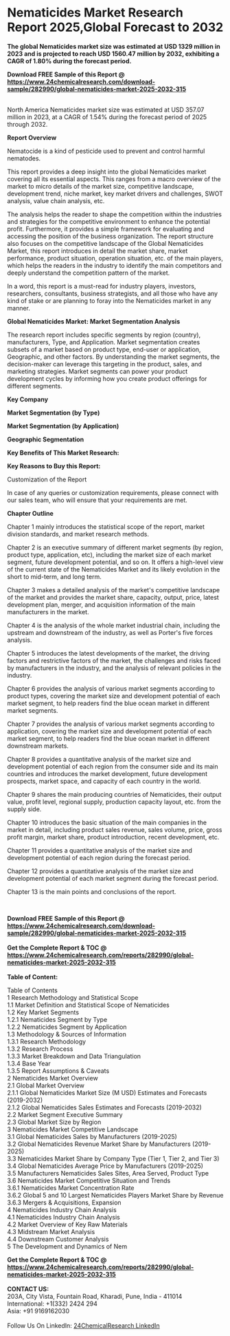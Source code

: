 <h1>Nematicides Market Research Report 2025,Global Forecast to 2032</h1><p></p><p>
<strong>The global Nematicides market size was estimated at USD 1329 million in 2023 and is projected to reach USD 1560.47 million by 2032, exhibiting a CAGR of 1.80% during the forecast period.</strong></p><p>
</p><div><b>Download FREE Sample of this Report @ 
            <a href="https://www.24chemicalresearch.com/download-sample/282990/global-nematicides-market-2025-2032-315">
            https://www.24chemicalresearch.com/download-sample/282990/global-nematicides-market-2025-2032-315</a></b></div><br><p>
North America Nematicides market size was estimated at USD 357.07 million in 2023, at a CAGR of 1.54% during the forecast period of 2025 through 2032.</p><p>
</p><p><strong>Report Overview</strong></p><p>
</p><p>
Nematocide is a kind of pesticide used to prevent and control harmful nematodes.</p><p>
</p><p>This report provides a deep insight into the global Nematicides market covering all its essential aspects. This ranges from a macro overview of the market to micro details of the market size, competitive landscape, development trend, niche market, key market drivers and challenges, SWOT analysis, value chain analysis, etc.</p><p>
</p><p>
The analysis helps the reader to shape the competition within the industries and strategies for the competitive environment to enhance the potential profit. Furthermore, it provides a simple framework for evaluating and accessing the position of the business organization. The report structure also focuses on the competitive landscape of the Global Nematicides Market, this report introduces in detail the market share, market performance, product situation, operation situation, etc. of the main players, which helps the readers in the industry to identify the main competitors and deeply understand the competition pattern of the market.</p><p>
In a word, this report is a must-read for industry players, investors, researchers, consultants, business strategists, and all those who have any kind of stake or are planning to foray into the Nematicides market in any manner.</p><p>
<strong>Global Nematicides Market: Market Segmentation Analysis</strong></p><p>
The research report includes specific segments by region (country), manufacturers, Type, and Application. Market segmentation creates subsets of a market based on product type, end-user or application, Geographic, and other factors. By understanding the market segments, the decision-maker can leverage this targeting in the product, sales, and marketing strategies. Market segments can power your product development cycles by informing how you create product offerings for different segments.</p><p>
<strong>Key Company</strong></p><p>
</p><p>
</p><p><strong>Market Segmentation (by Type)</strong></p><p>
</p><p>
</p><p><strong>Market Segmentation (by Application)</strong></p><p>
</p><p>
</p><p><strong>Geographic Segmentation</strong></p><p>
</p><p>
</p><p><strong>Key Benefits of This Market Research:</strong></p><p>
</p><p>
</p><p><strong>Key Reasons to Buy this Report:</strong></p><p>
</p><p>
</p><p>Customization of the Report</p><p>
In case of any queries or customization requirements, please connect with our sales team, who will ensure that your requirements are met.</p><p>
</p><p><strong>Chapter Outline</strong></p><p>
</p><p>Chapter 1 mainly introduces the statistical scope of the report, market division standards, and market research methods.</p><p>
Chapter 2 is an executive summary of different market segments (by region, product type, application, etc), including the market size of each market segment, future development potential, and so on. It offers a high-level view of the current state of the Nematicides Market and its likely evolution in the short to mid-term, and long term.</p><p>
Chapter 3 makes a detailed analysis of the market's competitive landscape of the market and provides the market share, capacity, output, price, latest development plan, merger, and acquisition information of the main manufacturers in the market.</p><p>
Chapter 4 is the analysis of the whole market industrial chain, including the upstream and downstream of the industry, as well as Porter's five forces analysis.</p><p>
Chapter 5 introduces the latest developments of the market, the driving factors and restrictive factors of the market, the challenges and risks faced by manufacturers in the industry, and the analysis of relevant policies in the industry.</p><p>
Chapter 6 provides the analysis of various market segments according to product types, covering the market size and development potential of each market segment, to help readers find the blue ocean market in different market segments.</p><p>
Chapter 7 provides the analysis of various market segments according to application, covering the market size and development potential of each market segment, to help readers find the blue ocean market in different downstream markets.</p><p>
Chapter 8 provides a quantitative analysis of the market size and development potential of each region from the consumer side and its main countries and introduces the market development, future development prospects, market space, and capacity of each country in the world.</p><p>
Chapter 9 shares the main producing countries of Nematicides, their output value, profit level, regional supply, production capacity layout, etc. from the supply side.</p><p>
Chapter 10 introduces the basic situation of the main companies in the market in detail, including product sales revenue, sales volume, price, gross profit margin, market share, product introduction, recent development, etc.</p><p>
Chapter 11 provides a quantitative analysis of the market size and development potential of each region during the forecast period.</p><p>
Chapter 12 provides a quantitative analysis of the market size and development potential of each market segment during the forecast period.</p><p>
Chapter 13 is the main points and conclusions of the report.</p><p>
 </p><div><b>Download FREE Sample of this Report @ 
            <a href="https://www.24chemicalresearch.com/download-sample/282990/global-nematicides-market-2025-2032-315">
            https://www.24chemicalresearch.com/download-sample/282990/global-nematicides-market-2025-2032-315</a></b></div><br><div><b>Get the Complete Report & TOC @ 
            <a href="https://www.24chemicalresearch.com/reports/282990/global-nematicides-market-2025-2032-315">
            https://www.24chemicalresearch.com/reports/282990/global-nematicides-market-2025-2032-315</a></b></div><br>
            <b>Table of Content:</b><p>Table of Contents<br />
1 Research Methodology and Statistical Scope<br />
1.1 Market Definition and Statistical Scope of Nematicides<br />
1.2 Key Market Segments<br />
1.2.1 Nematicides Segment by Type<br />
1.2.2 Nematicides Segment by Application<br />
1.3 Methodology & Sources of Information<br />
1.3.1 Research Methodology<br />
1.3.2 Research Process<br />
1.3.3 Market Breakdown and Data Triangulation<br />
1.3.4 Base Year<br />
1.3.5 Report Assumptions & Caveats<br />
2 Nematicides Market Overview<br />
2.1 Global Market Overview<br />
2.1.1 Global Nematicides Market Size (M USD) Estimates and Forecasts (2019-2032)<br />
2.1.2 Global Nematicides Sales Estimates and Forecasts (2019-2032)<br />
2.2 Market Segment Executive Summary<br />
2.3 Global Market Size by Region<br />
3 Nematicides Market Competitive Landscape<br />
3.1 Global Nematicides Sales by Manufacturers (2019-2025)<br />
3.2 Global Nematicides Revenue Market Share by Manufacturers (2019-2025)<br />
3.3 Nematicides Market Share by Company Type (Tier 1, Tier 2, and Tier 3)<br />
3.4 Global Nematicides Average Price by Manufacturers (2019-2025)<br />
3.5 Manufacturers Nematicides Sales Sites, Area Served, Product Type<br />
3.6 Nematicides Market Competitive Situation and Trends<br />
3.6.1 Nematicides Market Concentration Rate<br />
3.6.2 Global 5 and 10 Largest Nematicides Players Market Share by Revenue<br />
3.6.3 Mergers & Acquisitions, Expansion<br />
4 Nematicides Industry Chain Analysis<br />
4.1 Nematicides Industry Chain Analysis<br />
4.2 Market Overview of Key Raw Materials<br />
4.3 Midstream Market Analysis<br />
4.4 Downstream Customer Analysis<br />
5 The Development and Dynamics of Nem</p><div><b>Get the Complete Report & TOC @ 
            <a href="https://www.24chemicalresearch.com/reports/282990/global-nematicides-market-2025-2032-315">
            https://www.24chemicalresearch.com/reports/282990/global-nematicides-market-2025-2032-315</a></b></div><br><b>CONTACT US:</b><br>
            203A, City Vista, Fountain Road, Kharadi, Pune, India - 411014<br>
            International: +1(332) 2424 294<br>
            Asia: +91 9169162030 <br><br>
            Follow Us On LinkedIn: <a href="https://www.linkedin.com/company/24chemicalresearch/">24ChemicalResearch LinkedIn</a>